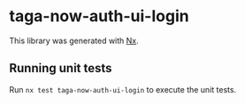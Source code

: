 # taga-now-auth-ui-login

This library was generated with [Nx](https://nx.dev).

## Running unit tests

Run `nx test taga-now-auth-ui-login` to execute the unit tests.

